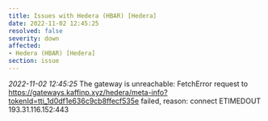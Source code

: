 ```yaml
---
title: Issues with Hedera (HBAR) [Hedera]
date: 2022-11-02 12:45:25
resolved: false
severity: down
affected:
- Hedera (HBAR) [Hedera]
section: issue
---
```


*2022-11-02 12:45:25* The gateway is unreachable: FetchError request to https://gateways.kaffinp.xyz/hedera/meta-info?tokenId=tti_1d0df1e636c9cb8ffecf535e failed, reason: connect ETIMEDOUT 193.31.116.152:443